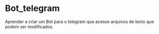 # Bot_telegram
Aprender a criar um Bot para o telegram que acesse arquivos de texto que podem ser modificados.

